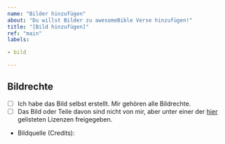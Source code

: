 ```yaml
---
name: "Bilder hinzufügen"
about: "Du willst Bilder zu awesomeBible Verse hinzufügen!"
title: "[Bild hinzufügen]"
ref: "main"
labels:

- bild

---
```


<!-- 
Bitte lies alles so sorgfältig wie möglich durch und fülle das Issue so weit wie dir möglich aus. 

Du kannst Checkboxen anhaken, indem du zwischen die zwei eckigen Klammern ein "x" setzt. (- [ ] wird zu - [x])
-->


## Bildrechte
- [ ] Ich habe das Bild selbst erstellt. Mir gehören alle Bildrechte.
- [ ] Das Bild oder Teile davon sind nicht von mir, aber unter einer der [hier](https://docs.awesomebible.de/de/latest/verse-contribute.html) gelisteten Lizenzen freigegeben.

- Bildquelle (Credits): 